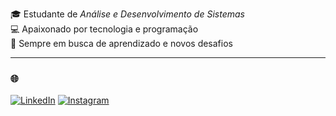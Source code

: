 
🎓 Estudante de *Análise e Desenvolvimento de Sistemas*  
💻 Apaixonado por tecnologia e programação  
🚀 Sempre em busca de aprendizado e novos desafios  

---

### 🌐 
[![LinkedIn](https://img.shields.io/badge/LinkedIn-Murilo%20Araújo-blue?logo=linkedin)](https://www.linkedin.com/in/murilo-araujo-8ba9b1365?utm_source=share&utm_campaign=share_via&utm_content=profile&utm_medium=android_app)
[![Instagram](https://img.shields.io/badge/Instagram-@_muriloarj-pink?logo=instagram)](https://www.instagram.com/_muriloarj?igsh=NWNpN2J5b2xqeGMy)
